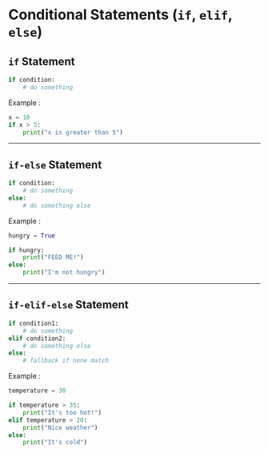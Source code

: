 # Conditional Statements (`if`, `elif`, `else`)

## `if` Statement
```python
if condition:
    # do something
```
Example :
```python
x = 10
if x > 5:
    print("x is greater than 5")
```

---

## `if-else` Statement
```python
if condition:
    # do something
else:
    # do something else
```
Example :
```python
hungry = True

if hungry:
    print("FEED ME!")
else:
    print("I'm not hungry")
```

---

## `if-elif-else` Statement
```python
if condition1:
    # do something
elif condition2:
    # do something else
else:
    # fallback if none match
```
Example :
```python
temperature = 30

if temperature > 35:
    print("It's too hot!")
elif temperature > 20:
    print("Nice weather")
else:
    print("It's cold")
```
